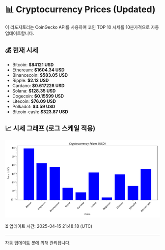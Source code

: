 
# 📊 Cryptocurrency Prices (Updated)

이 리포지토리는 CoinGecko API를 사용하여 코인 TOP 10 시세를 10분가격으로 자동 업데이트합니다.

## 💰 현재 시세
- Bitcoin: **$84121 USD**
- Ethereum: **$1604.34 USD**
- Binancecoin: **$583.05 USD**
- Ripple: **$2.12 USD**
- Cardano: **$0.617226 USD**
- Solana: **$128.35 USD**
- Dogecoin: **$0.15599 USD**
- Litecoin: **$76.09 USD**
- Polkadot: **$3.59 USD**
- Bitcoin-cash: **$323.87 USD**

## 📈 시세 그래프 (로그 스케일 적용)
![Crypto Prices](crypto_prices.png)

⏳ 업데이트 시간: 2025-04-15 21:48:18 (UTC)

---
자동 업데이트 봇에 의해 관리됩니다.
